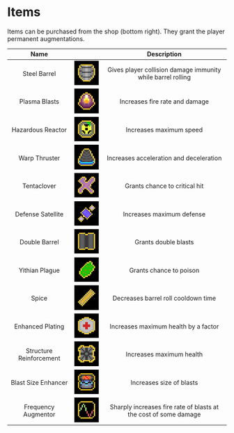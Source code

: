 # Items

Items can be purchased from the shop (bottom right). They grant the player
permanent augmentations.

| Name | | Description |
| :-: | :-: | :-: |
|      Steel Barrel       |            ![steel_barrel](assets/steel_barrel_portrait.png)            |   Gives player collision damage immunity while barrel rolling    |
|      Plasma Blasts      |            ![plasma_blast](assets/plasma_blast_portrait.png)            |                  Increases fire rate and damage                  |
|    Hazardous Reactor    |       ![hazardous_reactor](assets/hazardous_reactor_portrait.png)       |                     Increases maximum speed                      |
|      Warp Thruster      |           ![warp_thruster](assets/warp_thruster_portrait.png)           |             Increases acceleration and deceleration              |
| Tentaclover | ![quadrupedal_tentaclover](assets/quadrupedal_tentaclover_portrait.png) |                  Grants chance to critical hit                   |
|    Defense Satellite    |       ![defense_satellite](assets/defense_satellite_portrait.png)       |                    Increases maximum defense                     |
|      Double Barrel      |           ![double_barrel](assets/double_barrel_portrait.png)           |                       Grants double blasts                       |
|     Yithian Plague      |          ![yithian_plague](assets/yithian_plague_portrait.png)          |                     Grants chance to poison                      |
|          Spice          |                   ![spice](assets/spice_portrait.png)                   |               Decreases barrel roll cooldown time                |
|    Enhanced Plating     |        ![enhanced_plating](assets/enhanced_plating_portrait.png)        |               Increases maximum health by a factor               |
| Structure Reinforcement | ![structure_reinforcement](assets/structure_reinforcement_portrait.png) |                     Increases maximum health                     |
|   Blast Size Enhancer   |     ![blast_size_enhancer](assets/blast_size_enhancer_portrait.png)     |                     Increases size of blasts                     |
|   Frequency Augmentor   |     ![frequency_augmentor](assets/frequency_augmentor_portrait.png)     | Sharply increases fire rate of blasts at the cost of some damage |
